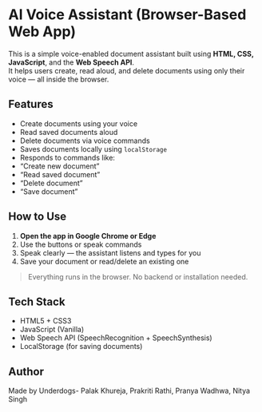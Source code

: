 #  AI Voice Assistant (Browser-Based Web App)

This is a simple voice-enabled document assistant built using **HTML, CSS, JavaScript**, and the **Web Speech API**.  
It helps users create, read aloud, and delete documents using only their voice — all inside the browser.

##  Features

-  Create documents using your voice
-  Read saved documents aloud
-  Delete documents via voice commands
-  Saves documents locally using `localStorage`
-  Responds to commands like:
  - “Create new document”
  - “Read saved document”
  - “Delete document”
  - “Save document”

##  How to Use

1. **Open the app in Google Chrome or Edge**
2. Use the buttons or speak commands
3. Speak clearly — the assistant listens and types for you
4. Save your document or read/delete an existing one

>  Everything runs in the browser. No backend or installation needed.

##  Tech Stack

- HTML5 + CSS3
- JavaScript (Vanilla)
- Web Speech API (SpeechRecognition + SpeechSynthesis)
- LocalStorage (for saving documents)

##  Author

Made by Underdogs- Palak Khureja, Prakriti Rathi, Pranya Wadhwa, Nitya Singh

